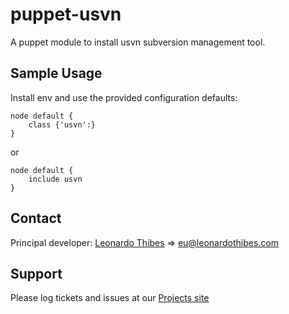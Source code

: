 puppet-usvn
===========

A puppet module to install usvn subversion management tool.

## Sample Usage
Install env and use the provided configuration defaults:
```puppet
node default {
	class {'usvn':}
}
```
or
```puppet
node default {
	include usvn
}
```

Contact
-------

Principal developer:
	[Leonardo Thibes](http://leonardothibes.com) => [eu@leonardothibes.com](mailto:eu@leonardothibes.com)

Support
-------

Please log tickets and issues at our [Projects site](https://github.com/leonardothibes/puppet-env/issues)
